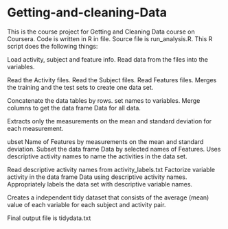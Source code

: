 # Getting-and-cleaning-Data

This is the course project for Getting and Cleaning Data course on Coursera. Code is written in R in file. Source file is run_analysis.R. This R script does the following things:

Load activity, subject and feature info. Read data from the files into the variables.

Read the Activity files. Read the Subject files. Read Features files. Merges the training and the test sets to create one data set.

Concatenate the data tables by rows. set names to variables. Merge columns to get the data frame Data for all data.

Extracts only the measurements on the mean and standard deviation for each measurement.

ubset Name of Features by measurements on the mean and standard deviation. Subset the data frame Data by selected names of Features. Uses descriptive activity names to name the activities in the data set.

Read descriptive activity names from activity_labels.txt Factorize variable activity in the data frame Data using descriptive activity names. Appropriately labels the data set with descriptive variable names.

Creates a independent tidy dataset that consists of the average (mean) value of each variable for each subject and activity pair.

Final output file is tidydata.txt

